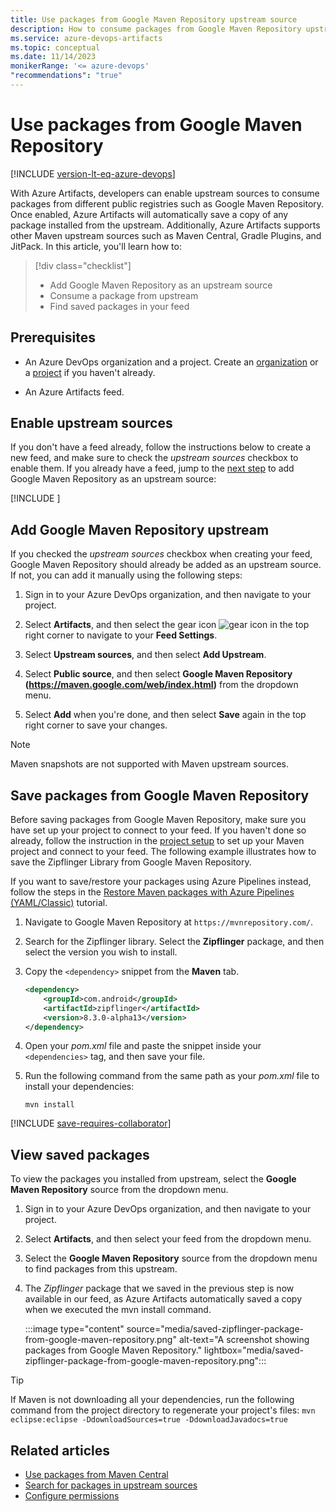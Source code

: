 ```yaml
---
title: Use packages from Google Maven Repository upstream source
description: How to consume packages from Google Maven Repository upstream source
ms.service: azure-devops-artifacts
ms.topic: conceptual
ms.date: 11/14/2023
monikerRange: '<= azure-devops'
"recommendations": "true"
---
```


# Use packages from Google Maven Repository

[!INCLUDE [version-lt-eq-azure-devops](../../includes/version-lt-eq-azure-devops.md)]

With Azure Artifacts, developers can enable upstream sources to consume packages from different public registries such as Google Maven Repository. Once enabled, Azure Artifacts will automatically save a copy of any package installed from the upstream. Additionally, Azure Artifacts supports other Maven upstream sources such as Maven Central, Gradle Plugins, and JitPack. In this article, you'll learn how to:

> [!div class="checklist"]    
> * Add Google Maven Repository as an upstream source 
> * Consume a package from upstream 
> * Find saved packages in your feed

## Prerequisites

- An Azure DevOps organization and a project. Create an [organization](../../organizations/accounts/create-organization.md) or a [project](../../organizations/projects/create-project.md#create-a-project) if you haven't already.

- An Azure Artifacts feed.

## Enable upstream sources

If you don't have a feed already, follow the instructions below to create a new feed, and make sure to check the *upstream sources* checkbox to enable them. If you already have a feed, jump to the [next step](#add-google-maven-repository-upstream) to add Google Maven Repository as an upstream source:

[!INCLUDE [](../includes/create-feed.md)]

## Add Google Maven Repository upstream

If you checked the *upstream sources* checkbox when creating your feed, Google Maven Repository should already be added as an upstream source. If not, you can add it manually using the following steps:

1. Sign in to your Azure DevOps organization, and then navigate to your project.

1. Select **Artifacts**, and then select the gear icon ![gear icon](../../media/icons/gear-icon.png) in the top right corner to navigate to your **Feed Settings**.

1. Select **Upstream sources**, and then select **Add Upstream**.

1. Select **Public source**, and then select **Google Maven Repository (https://maven.google.com/web/index.html)** from the dropdown menu.

1. Select **Add** when you're done, and then select **Save** again in the top right corner to save your changes.

> [!NOTE]
> Maven snapshots are not supported with Maven upstream sources.

## Save packages from Google Maven Repository

Before saving packages from Google Maven Repository, make sure you have set up your project to connect to your feed. If you haven't done so already, follow the instruction in the [project setup](project-setup-maven.md) to set up your Maven project and connect to your feed. The following example illustrates how to save the Zipflinger Library from Google Maven Repository.

If you want to save/restore your packages using Azure Pipelines instead, follow the steps in the [Restore Maven packages with Azure Pipelines (YAML/Classic)](../../pipelines/packages/maven-restore.md) tutorial. 

1. Navigate to Google Maven Repository at `https://mvnrepository.com/`.

1. Search for the Zipflinger library. Select the **Zipflinger** package, and then select the version you wish to install.

1. Copy the `<dependency>` snippet from the **Maven** tab. 

    ```xml
    <dependency>
        <groupId>com.android</groupId>
        <artifactId>zipflinger</artifactId>
        <version>8.3.0-alpha13</version>
    </dependency>
    ```

1. Open your *pom.xml* file and paste the snippet inside your `<dependencies>` tag, and then save your file.

1. Run the following command from the same path as your *pom.xml* file to install your dependencies:

    ```command
    mvn install
    ```

[!INCLUDE [save-requires-collaborator](../includes/save-requires-collaborator.md)]

## View saved packages

To view the packages you installed from upstream, select the **Google Maven Repository** source from the dropdown menu.

1. Sign in to your Azure DevOps organization, and then navigate to your project.

1. Select **Artifacts**, and then select your feed from the dropdown menu.

1. Select the **Google Maven Repository** source from the dropdown menu to find packages from this upstream.

1. The *Zipflinger* package that we saved in the previous step is now available in our feed, as Azure Artifacts automatically saved a copy when we executed the mvn install command.
 
    :::image type="content" source="media/saved-zipflinger-package-from-google-maven-repository.png" alt-text="A screenshot showing packages from Google Maven Repository." lightbox="media/saved-zipflinger-package-from-google-maven-repository.png":::

> [!TIP]
> If Maven is not downloading all your dependencies, run the following command from the project directory to regenerate your project's files:
> `mvn eclipse:eclipse -DdownloadSources=true -DdownloadJavadocs=true`

## Related articles

- [Use packages from Maven Central](./upstream-sources.md)
- [Search for packages in upstream sources](../how-to/search-upstream.md)
- [Configure permissions](../feeds/feed-permissions.md)
